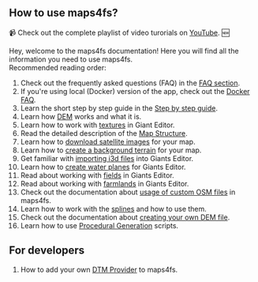 ## How to use maps4fs?

📹 Check out the complete playlist of video turorials on [YouTube](https://www.youtube.com/watch?v=hPbJZ0HoiDE&list=PLug0g7UYHX8D1Jik6NkJjQhdxqS-NOtB9). 🆕<br>

Hey, welcome to the maps4fs documentation! Here you will find all the information you need to use maps4fs.  
Recommended reading order:

1. Check out the frequently asked questions (FAQ) in the [FAQ section](FAQ.md).
2. If you're using local (Docker) version of the app, check out the [Docker FAQ](docker_faq.md).
3. Learn the short step by step guide in the [Step by step guide](step_by_step.md).
4. Learn how [DEM](dem.md) works and what it is.
5. Learn how to work with [textures](textures.md) in Giant Editor.
6. Read the detailed description of the [Map Structure](map_structure.md).
7. Learn how to [download satellite images](download_satellite_images.md) for your map.
8. Learn how to [create a background terrain](006_backgroundterrain.md) for your map.
9. Get familiar with [importing i3d files](import_to_giants_editor.md) into Giants Editor.
10. Learn how to [create water planes](create_water_planes.md) for Giants Editor.
11. Read about working with [fields](fields.md) in Giants Editor.
12. Read about working with [farmlands](farmlands.md) in Giants Editor.
13. Check out the documentation about [usage of custom OSM files](custom_osm.md) in maps4fs.
14. Learn how to work with the [splines](splines.md) and how to use them.
15. Check out the documentation about [creating your own DEM file](custom_dem.md).
16. Learn how to use [Procedural Generation](procedural_generation.md) scripts.

## For developers

1. How to add your own [DTM Provider](dtm_providers.md) to maps4fs.